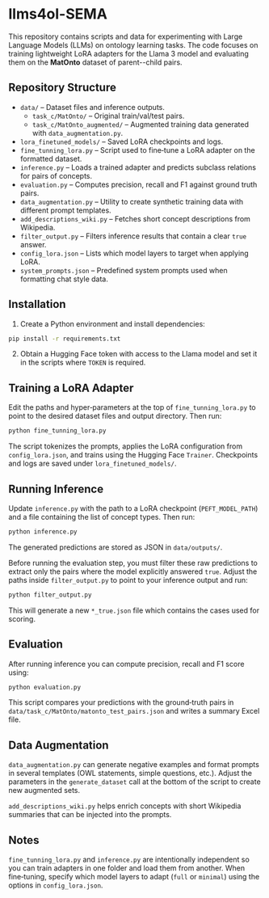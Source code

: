# llms4ol-SEMA

This repository contains scripts and data for experimenting with Large Language Models (LLMs) on ontology learning tasks. The code focuses on training lightweight LoRA adapters for the Llama 3 model and evaluating them on the **MatOnto** dataset of parent--child pairs.

## Repository Structure

- `data/` – Dataset files and inference outputs.
  - `task_c/MatOnto/` – Original train/val/test pairs.
  - `task_c/MatOnto_augmented/` – Augmented training data generated with `data_augmentation.py`.
- `lora_finetuned_models/` – Saved LoRA checkpoints and logs.
- `fine_tunning_lora.py` – Script used to fine‑tune a LoRA adapter on the formatted dataset.
- `inference.py` – Loads a trained adapter and predicts subclass relations for pairs of concepts.
- `evaluation.py` – Computes precision, recall and F1 against ground truth pairs.
- `data_augmentation.py` – Utility to create synthetic training data with different prompt templates.
- `add_descriptions_wiki.py` – Fetches short concept descriptions from Wikipedia.
- `filter_output.py` – Filters inference results that contain a clear `true` answer.
- `config_lora.json` – Lists which model layers to target when applying LoRA.
- `system_prompts.json` – Predefined system prompts used when formatting chat style data.

## Installation

1. Create a Python environment and install dependencies:

```bash
pip install -r requirements.txt
```

2. Obtain a Hugging Face token with access to the Llama model and set it in the scripts where `TOKEN` is required.

## Training a LoRA Adapter

Edit the paths and hyper‑parameters at the top of `fine_tunning_lora.py` to point to the desired dataset files and output directory. Then run:

```bash
python fine_tunning_lora.py
```

The script tokenizes the prompts, applies the LoRA configuration from `config_lora.json`, and trains using the Hugging Face `Trainer`. Checkpoints and logs are saved under `lora_finetuned_models/`.

## Running Inference

Update `inference.py` with the path to a LoRA checkpoint (`PEFT_MODEL_PATH`) and a file containing the list of concept types. Then run:

```bash
python inference.py
```

The generated predictions are stored as JSON in `data/outputs/`.

Before running the evaluation step, you must filter these raw predictions to
extract only the pairs where the model explicitly answered `true`. Adjust the
paths inside `filter_output.py` to point to your inference output and run:

```bash
python filter_output.py
```

This will generate a new `*_true.json` file which contains the cases used for
scoring.

## Evaluation

After running inference you can compute precision, recall and F1 score using:

```bash
python evaluation.py
```

This script compares your predictions with the ground‑truth pairs in `data/task_c/MatOnto/matonto_test_pairs.json` and writes a summary Excel file.

## Data Augmentation

`data_augmentation.py` can generate negative examples and format prompts in several templates (OWL statements, simple questions, etc.). Adjust the parameters in the `generate_dataset` call at the bottom of the script to create new augmented sets.

`add_descriptions_wiki.py` helps enrich concepts with short Wikipedia summaries that can be injected into the prompts.

## Notes

`fine_tunning_lora.py` and `inference.py` are intentionally independent so you can train adapters in one folder and load them from another. When fine‑tuning, specify which model layers to adapt (`full` or `minimal`) using the options in `config_lora.json`.

